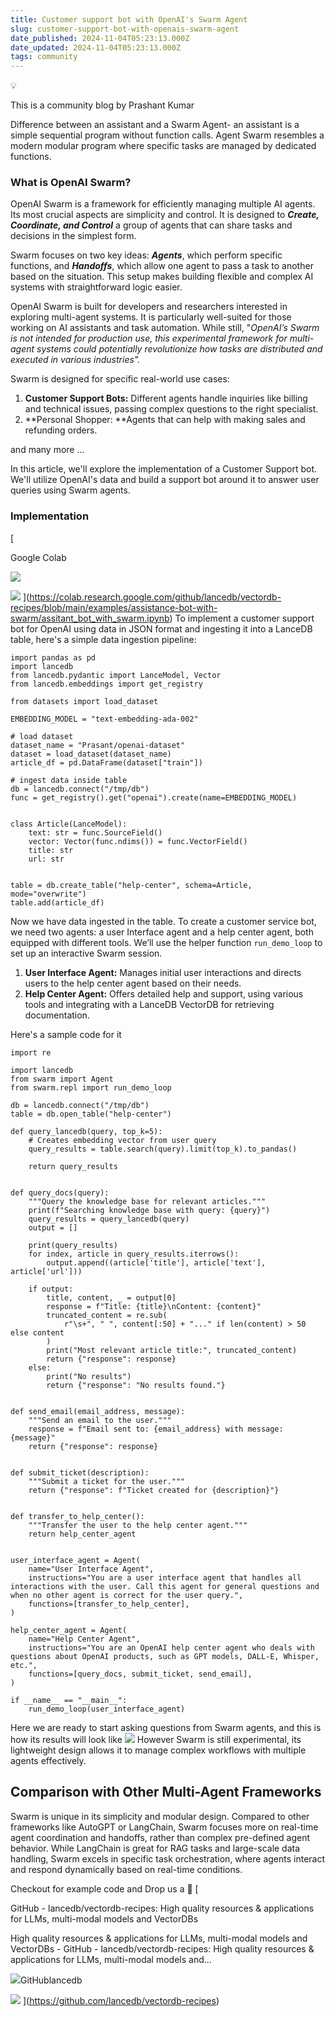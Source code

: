 ```yaml
---
title: Customer support bot with OpenAI's Swarm Agent
slug: customer-support-bot-with-openais-swarm-agent
date_published: 2024-11-04T05:23:13.000Z
date_updated: 2024-11-04T05:23:13.000Z
tags: community
---
```


💡

This is a community blog by Prashant Kumar

Difference between an assistant and a Swarm Agent- an assistant is a simple  sequential program without function calls. Agent Swarm resembles a modern modular program where specific tasks are managed by dedicated functions.

### What is OpenAI Swarm?

OpenAI Swarm is a framework for efficiently managing multiple AI agents. Its most crucial aspects are simplicity and control. It is designed to ***Create, Coordinate, and Control*** a group of agents that can share tasks and decisions in the simplest form. 

Swarm focuses on two key ideas: ***Agents***, which perform specific functions, and ***Handoffs***, which allow one agent to pass a task to another based on the situation. This setup makes building flexible and complex AI systems with straightforward logic easier.

OpenAI Swarm is built for developers and researchers interested in exploring multi-agent systems. It is particularly well-suited for those working on AI assistants and task automation. While still, "*OpenAI’s Swarm is not intended for production use, this experimental framework for multi-agent systems could potentially revolutionize how tasks are distributed and executed in various industries".*

Swarm is designed for specific real-world use cases:

1. **Customer Support Bots:** Different agents handle inquiries like billing and technical issues, passing complex questions to the right specialist.
2. **Personal Shopper: **Agents that can help with making sales and refunding orders.

and many more ...

In this article, we'll explore the implementation of a Customer Support bot. We'll utilize OpenAI's data and build a support bot around it to answer user queries using Swarm agents.

### Implementation
[

Google Colab

![](https://ssl.gstatic.com/colaboratory-static/common/8f9c73a58195bb6a1915ebabd5eedb19/img/favicon.ico)

![](https://colab.research.google.com/img/colab_favicon_256px.png)
](https://colab.research.google.com/github/lancedb/vectordb-recipes/blob/main/examples/assistance-bot-with-swarm/assitant_bot_with_swarm.ipynb)
To implement a customer support bot for OpenAI using data in JSON format and ingesting it into a LanceDB table, here's a simple data ingestion pipeline:

    import pandas as pd
    import lancedb
    from lancedb.pydantic import LanceModel, Vector
    from lancedb.embeddings import get_registry
    
    from datasets import load_dataset
    
    EMBEDDING_MODEL = "text-embedding-ada-002"
    
    # load dataset
    dataset_name = "Prasant/openai-dataset"
    dataset = load_dataset(dataset_name)
    article_df = pd.DataFrame(dataset["train"])
    
    # ingest data inside table
    db = lancedb.connect("/tmp/db")
    func = get_registry().get("openai").create(name=EMBEDDING_MODEL)
    
    
    class Article(LanceModel):
        text: str = func.SourceField()
        vector: Vector(func.ndims()) = func.VectorField()
        title: str
        url: str
    
    
    table = db.create_table("help-center", schema=Article, mode="overwrite")
    table.add(article_df)

Now we have data ingested in the table. To create a customer service bot, we need two agents: a user Interface agent and a help center agent, both equipped with different tools. We’ll use the helper function `run_demo_loop` to set up an interactive Swarm session.

1. **User Interface Agent:** Manages initial user interactions and directs users to the help center agent based on their needs.
2. **Help Center Agent:** Offers detailed help and support, using various tools and integrating with a LanceDB VectorDB for retrieving documentation.

Here's a sample code for it

    import re
    
    import lancedb
    from swarm import Agent
    from swarm.repl import run_demo_loop
    
    db = lancedb.connect("/tmp/db")
    table = db.open_table("help-center")
    
    def query_lancedb(query, top_k=5):
        # Creates embedding vector from user query
        query_results = table.search(query).limit(top_k).to_pandas()
    
        return query_results
    
    
    def query_docs(query):
        """Query the knowledge base for relevant articles."""
        print(f"Searching knowledge base with query: {query}")
        query_results = query_lancedb(query)
        output = []
    
        print(query_results)
        for index, article in query_results.iterrows():
            output.append((article['title'], article['text'], article['url']))
            
        if output:
            title, content, _ = output[0]
            response = f"Title: {title}\nContent: {content}"
            truncated_content = re.sub(
                r"\s+", " ", content[:50] + "..." if len(content) > 50 else content
            )
            print("Most relevant article title:", truncated_content)
            return {"response": response}
        else:
            print("No results")
            return {"response": "No results found."}
    
    
    def send_email(email_address, message):
        """Send an email to the user."""
        response = f"Email sent to: {email_address} with message: {message}"
        return {"response": response}
    
    
    def submit_ticket(description):
        """Submit a ticket for the user."""
        return {"response": f"Ticket created for {description}"}
    
    
    def transfer_to_help_center():
        """Transfer the user to the help center agent."""
        return help_center_agent
    
    
    user_interface_agent = Agent(
        name="User Interface Agent",
        instructions="You are a user interface agent that handles all interactions with the user. Call this agent for general questions and when no other agent is correct for the user query.",
        functions=[transfer_to_help_center],
    )
    
    help_center_agent = Agent(
        name="Help Center Agent",
        instructions="You are an OpenAI help center agent who deals with questions about OpenAI products, such as GPT models, DALL-E, Whisper, etc.",
        functions=[query_docs, submit_ticket, send_email],
    )
    
    if __name__ == "__main__":
        run_demo_loop(user_interface_agent)
    

Here we are ready to start asking questions from Swarm agents, and this is how its results will look like 
![](__GHOST_URL__/content/images/2024/10/Screenshot-from-2024-10-24-11-47-07.png)
However Swarm is still experimental, its lightweight design allows it to manage complex workflows with multiple agents effectively.

## Comparison with Other Multi-Agent Frameworks

Swarm is unique in its simplicity and modular design. Compared to other frameworks like AutoGPT or LangChain, Swarm focuses more on real-time agent coordination and handoffs, rather than complex pre-defined agent behavior. While LangChain is great for RAG tasks and large-scale data handling, Swarm excels in specific task orchestration, where agents interact and respond dynamically based on real-time conditions.

Checkout for example code and Drop us a 🌟
[

GitHub - lancedb/vectordb-recipes: High quality resources & applications for LLMs, multi-modal models and VectorDBs

High quality resources &amp; applications for LLMs, multi-modal models and VectorDBs - GitHub - lancedb/vectordb-recipes: High quality resources &amp; applications for LLMs, multi-modal models and…

![](https://github.githubassets.com/assets/pinned-octocat-093da3e6fa40.svg)GitHublancedb

![](https://opengraph.githubassets.com/5fd0da5be4838f8b45a2dbf566a9dcdd1117f99dad9fdfc09ee089650415e6a3/lancedb/vectordb-recipes)
](https://github.com/lancedb/vectordb-recipes)
